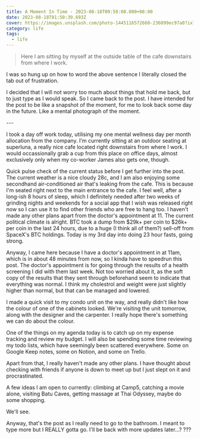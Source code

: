 ```yaml
---
title: A Moment In Time - 2023-08-18T09:50:00.000+08:00
date: 2023-08-18T01:50:39.693Z
cover: https://images.unsplash.com/photo-1445116572660-236099ec97a0?ixlib=rb-4.0.3&ixid=M3wxMjA3fDB8MHxwaG90by1wYWdlfHx8fGVufDB8fHx8fA%3D%3D&auto=format&fit=crop&w=2942&q=80
category: life
tags:
  - life
---
```

> H﻿ere I am sitting by myself at the outside table of the cafe downstairs from where I work.

I﻿ was so hung up on how to word the above sentence I literally closed the tab out of frustration.

I decided that I will not worry too much about things that hold me back, but to just type as I would speak. So I came back to the post. I have intended for the post to be like a snapshot of the moment, for me to look back some day in the future. Like a mental photograph of the moment.

\-﻿--

I took a day off work today, utilising my one mental wellness day per month allocation from the company. I'm currently sitting at an outdoor seating at superluna, a really nice cafe located right downstairs from where I work. I would occassionally grab a cup from this place on office days, almost exclusively only when my co-worker James also gets one, though.

Q﻿uick pulse check of the current status before I get further into the post. The current weather is a nice cloudy 28c, and I am also enjoying some secondhand air-conditioned air that's leaking from the cafe. This is because I'm seated right next to the main entrance to the cafe. I feel well, after a long-ish 8 hours of sleep, which I definitely needed after two weeks of grinding nights and weekends for a social app that I wish was released right now so I can use it to find other friends who are free to hang too. I haven't made any other plans apart from the doctor's appointment at 11. The current political climate is alright. BTC took a dump from $29k+ per coin to $26k+ per coin in the last 24 hours, due to a huge (I think all of them?) sell-off from SpaceX's BTC holdings. Today is my 3rd day into doing 23 hour fasts, going strong.

A﻿nyway, I came here because I have a doctor's appointment in at 11am, which is in about 48 minutes from now, so I kinda have to speedrun this post. The doctor's appointment is for going through the results of a health screening I did with them last week. Not too worried about it, as the soft copy of the results that they sent through beforehand seem to indicate that everything was normal. I think my cholestrol and weight were just slightly higher than normal, but that can be managed and lowered.

I made a quick visit to my condo unit on the way, and really didn't like how the colour of one of the cabinets looked. We're visiting the unit tomorrow, along with the designer and the carpenter. I really hope there's something we can do about the colour.

One of the things on my agenda today is to catch up on my expense tracking and review my budget. I will also be spending some time reviewing my todo lists, which have seemingly been scattered everywhere. Some on Google Keep notes, some on Notion, and some on Trello.

Apart from that, I really haven't made any other plans. I have thought about checking with friends if anyone is down to meet up but I just slept on it and procrastinated.

A few ideas I am open to currently: climbing at Camp5, catching a movie alone, visiting Batu Caves, getting massage at Thai Odyssey, maybe do some shopping.

We'll see.

Anyway, that's the post as I really need to go to the bathroom. I meant to type more but I REALLY gotta go. I'll be back with more updates later...? ???
